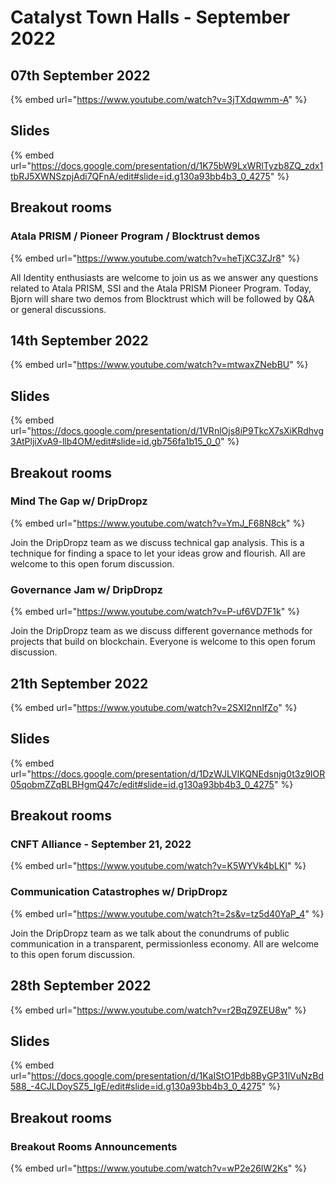 # Catalyst Town Halls - September 2022

## 07th September 2022

{% embed url="https://www.youtube.com/watch?v=3jTXdqwmm-A" %}

## Slides

{% embed url="https://docs.google.com/presentation/d/1K75bW9LxWRlTyzb8ZQ_zdx1tbRJ5XWNSzpjAdi7QFnA/edit#slide=id.g130a93bb4b3_0_4275" %}

## Breakout rooms

### Atala PRISM / Pioneer Program / Blocktrust demos

{% embed url="https://www.youtube.com/watch?v=heTjXC3ZJr8" %}

All Identity enthusiasts are welcome to join us as we answer any questions related to Atala PRISM, SSI and the Atala PRISM Pioneer Program. Today, Bjorn will share two demos from Blocktrust which will be followed by Q\&A or general discussions.

## 14th September 2022

{% embed url="https://www.youtube.com/watch?v=mtwaxZNebBU" %}

## Slides

{% embed url="https://docs.google.com/presentation/d/1VRnlOjs8iP9TkcX7sXiKRdhvg3AtPljiXvA9-llb4OM/edit#slide=id.gb756fa1b15_0_0" %}

## Breakout rooms

### Mind The Gap w/ DripDropz

{% embed url="https://www.youtube.com/watch?v=YmJ_F68N8ck" %}

Join the DripDropz team as we discuss technical gap analysis. This is a technique for finding a space to let your ideas grow and flourish. All are welcome to this open forum discussion.

### Governance Jam w/ DripDropz

{% embed url="https://www.youtube.com/watch?v=P-uf6VD7F1k" %}

Join the DripDropz team as we discuss different governance methods for projects that build on blockchain. Everyone is welcome to this open forum discussion.

## 21th September 2022

{% embed url="https://www.youtube.com/watch?v=2SXI2nnIfZo" %}

## Slides

{% embed url="https://docs.google.com/presentation/d/1DzWJLVIKQNEdsnjg0t3z9IOR05qobmZZqBLBHgmQ47c/edit#slide=id.g130a93bb4b3_0_4275" %}

## Breakout rooms

### CNFT Alliance - September 21, 2022

{% embed url="https://www.youtube.com/watch?v=K5WYVk4bLKI" %}

### Communication Catastrophes w/ DripDropz

{% embed url="https://www.youtube.com/watch?t=2s&v=tz5d40YaP_4" %}

Join the DripDropz team as we talk about the conundrums of public communication in a transparent, permissionless economy. All are welcome to this open forum discussion.

## 28th September 2022

{% embed url="https://www.youtube.com/watch?v=r2BqZ9ZEU8w" %}

## Slides

{% embed url="https://docs.google.com/presentation/d/1KaIStO1Pdb8ByGP31lVuNzBd588_-4CJLDoySZ5_IgE/edit#slide=id.g130a93bb4b3_0_4275" %}

## Breakout rooms

### Breakout Rooms Announcements

{% embed url="https://www.youtube.com/watch?v=wP2e26IW2Ks" %}

###
